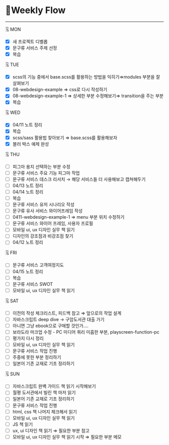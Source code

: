 # 📍Weekly Flow

---

<aside>
🗓️ MON

</aside>

- [x]  새 프로젝트 디벨롭
- [x]  문구류 서비스 주제 선정
- [x]  복습

<aside>
🗓️ TUE

</aside>

- [x]  scss의 기능 중에서 base.scss를 활용하는 방법을 익히기⇒modules 부분을 잘 살펴보기
- [x]  08-webdesign-example ⇒ css로 다시 작성하기
- [x]  08-webdesign-example-1 ⇒ 상세한 부분 수정해보기⇒ transition을 주는 부분
- [x]  복습

<aside>
🗓️ WED

</aside>

- [x]  04/11 노트 정리
- [x]  복습
- [x]  scss/sass 활용법 찾아보기 ⇒ base.scss를 활용해보자
- [x]  블러 박스 예제 완성

<aside>
🗓️ THU

</aside>

- [ ]  피그마 용지 선택하는 부분 수정
- [ ]  문구류 서비스 주요 기능 피그마 작업
- [ ]  문구류 서비스 데스크 리서치 → 해당 서비스들 더 사용해보고 캡쳐해두기
- [ ]  04/13 노트 정리
- [ ]  04/14 노트 정리
- [ ]  복습
- [ ]  문구류 서비스 유저 시나리오 작성
- [ ]  문구류 유사 서비스 와이어프레임 작성
- [ ]  0411-webdesign-example-1 ⇒ menu 부분 위치 수정하기
- [ ]  문구류 서비스 와이어 프레임, 사용자 프로필
- [ ]  모바일 ui, ux 디자인 실무 책 읽기
- [ ]  디자인의 강조점과 비강조점 찾기
- [ ]  04/12 노트 정리

<aside>
🗓️ FRI

</aside>

- [ ]  문구류 서비스 고객여정지도
- [ ]  04/15 노트 정리
- [ ]  복습
- [ ]  문구류 서비스 SWOT
- [ ]  모바일 ui, ux 디자인 실무 책 읽기

<aside>
🗓️ SAT

</aside>

- [ ]  이전의 작성 체크리스트, 피드백 참고 ⇒ 앞으로의 작업 설계
- [ ]  자바스크립트 deep dive → 구암도서관 대출 가기
- [ ]  아니면 그냥 ebook으로 구매할 것인가....
- [ ]  보라도라 마크업 수정 - PC 미디어 쿼리 미흡한 부분, playscreen-function-pc
- [ ]  평가지 다시 정리
- [ ]  모바일 ui, ux 디자인 실무 책 읽기
- [ ]  문구류 서비스 작업 진행
- [ ]  주중에 못한 부분 정리하기
- [ ]  일본어 기존 교재로 기초 정리하기

<aside>
🗓️ SUN

</aside>

- [ ]  자바스크립트 완벽 가이드 책 읽기 시작해보기
- [ ]  월평 도서관에서 빌린 책 마저 읽기
- [ ]  일본어 기존 교재로 기초 정리하기
- [ ]  문구류 서비스 작업 진행
- [ ]  html, css 책 나머지 체크해서 읽기
- [ ]  모바일 ui, ux 디자인 실무 책 읽기
- [ ]  JS 책 읽기
- [ ]  ux, ui 디자인 책 읽기 ⇒ 필요한 부분 참고
- [ ]  모바일 ui, ux 디자인 실무 책 읽기 시작 ⇒ 필요한 부분 메모